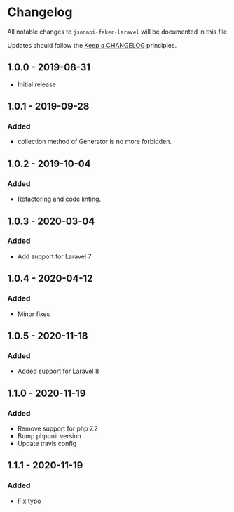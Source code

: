 # Changelog

All notable changes to `jsonapi-faker-laravel` will be documented in this file

Updates should follow the [Keep a CHANGELOG](http://keepachangelog.com/) principles.

## 1.0.0 - 2019-08-31

- Initial release

## 1.0.1 - 2019-09-28

### Added

- collection method of Generator is no more forbidden.

## 1.0.2 - 2019-10-04

### Added

- Refactoring and code linting.

## 1.0.3 - 2020-03-04

### Added

- Add support for Laravel 7

## 1.0.4 - 2020-04-12

### Added

- Minor fixes

## 1.0.5 - 2020-11-18

### Added

- Added support for Laravel 8

## 1.1.0 - 2020-11-19

### Added

- Remove support for php 7.2
- Bump phpunit version
- Update travis config

## 1.1.1 - 2020-11-19

### Added

- Fix typo
